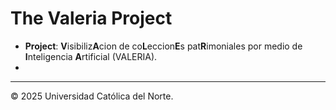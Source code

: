 # The Valeria Project

- **Project**: **V**isibiliz**A**cion de co**L**eccion**E**s pat**R**imoniales por medio de **I**nteligencia **A**rtificial (VALERIA).
- 

---
&copy; 2025 Universidad Católica del Norte.
